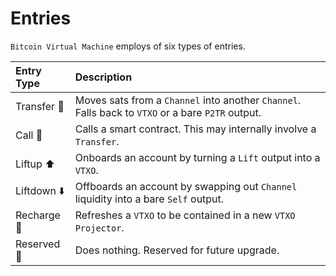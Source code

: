# Entries
`Bitcoin Virtual Machine` employs of six types of entries.

| Entry Type       |  Description                                                                                      |
|:-----------------|:--------------------------------------------------------------------------------------------------|
| Transfer 💸      | Moves sats from a `Channel` into another `Channel`. Falls back to `VTXO` or a bare `P2TR` output. |
| Call 📡          | Calls a smart contract. This may internally involve a `Transfer`.                                 |
| Liftup ⬆️        | Onboards an account by turning a `Lift` output into a `VTXO`.                                     |
| Liftdown ⬇️      | Offboards an account by swapping out `Channel` liquidity into a bare `Self` output.               |
| Recharge 🔋      | Refreshes a `VTXO` to be contained in a new `VTXO Projector`.                                     |
| Reserved 📁      | Does nothing. Reserved for future upgrade.                                                        |